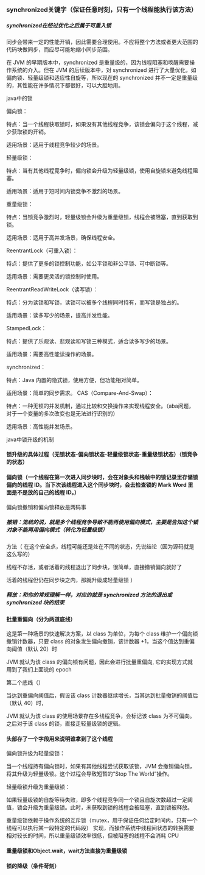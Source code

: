 ### synchronized关键字（保证任意时刻，只有一个线程能执行该方法）

##### synchronized在经过优化之后属于可重入锁

同步会带来一定的性能开销，因此需要合理使用。不应将整个方法或者更大范围的代码块做同步，而应尽可能地缩小同步范围。

在 JVM 的早期版本中，synchronized 是重量级的，因为线程阻塞和唤醒需要操作系统的介入。但在 JVM 的后续版本中，对 synchronized 进行了大量优化，如偏向锁、轻量级锁和适应性自旋等，所以现在的 synchronized 并不一定是重量级的，其性能在许多情况下都很好，可以大胆地用。

java中的锁

偏向锁：

特点：当一个线程获取锁时，如果没有其他线程竞争，该锁会偏向于这个线程，减少获取锁的开销。

适用场景：适用于线程竞争较少的场景。

轻量级锁：

特点：当有其他线程竞争时，偏向锁会升级为轻量级锁，使用自旋锁来避免线程阻塞。

适用场景：适用于短时间内锁竞争不激烈的场景。

重量级锁：

特点：当锁竞争激烈时，轻量级锁会升级为重量级锁，线程会被阻塞，直到获取到锁。

适用场景：适用于高并发场景，确保线程安全。

ReentrantLock（可重入锁）：

特点：提供了更多的锁控制功能，如公平锁和非公平锁、可中断锁等。

适用场景：需要更灵活的锁控制时使用。

ReentrantReadWriteLock（读写锁）：

特点：分为读锁和写锁，读锁可以被多个线程同时持有，而写锁是独占的。

适用场景：读多写少的场景，提高并发性能。

StampedLock：

特点：提供了乐观读、悲观读和写锁三种模式，适合读多写少的场景。

适用场景：需要高性能读操作的场景。

synchronized：

特点：Java 内置的隐式锁，使用方便，但功能相对简单。

适用场景：简单的同步需求。
CAS（Compare-And-Swap）：

特点：一种无锁的并发机制，通过比较和交换操作来实现线程安全。（aba问题，对于一个变量的多次改变也是无法进行识别的）

适用场景：高性能并发场景。

java中锁升级的机制
  
#### 锁升级的具体过程（无锁状态-偏向锁状态-轻量级锁状态-重量级锁状态）（锁竞争的状态）

#### 偏向锁（一个线程在第一次进入同步块时，会在对象头和栈帧中的锁记录里存储锁偏向的线程 ID。当下次该线程进入这个同步块时，会去检查锁的 Mark Word 里面是不是放的自己的线程 ID。）

偏向锁撤销和偏向锁释放是两码事

##### 撤销：笼统的说，就是多个线程竞争导致不能再使用偏向模式，主要是告知这个锁对象不能再用偏向模式（转化为轻量级锁）

方法（
在这个安全点，线程可能还是处在不同的状态，先说结论（因为源码就是这么写的）

线程不存活，或者活着的线程退出了同步块，很简单，直接撤销偏向就好了

活着的线程但仍在同步块之内，那就升级成轻量级锁
）

##### 释放：和你的常规理解一样，对应的就是 synchronized 方法的退出或 synchronized 块的结束

#### 批量重偏向（分为两道底线）

这是第一种场景的快速解决方案，以 class 为单位，为每个 class 维护一个偏向锁撤销计数器，只要 class 的对象发生偏向撤销，该计数器 +1，当这个值达到重偏向阈值（默认 20）时

JVM 就认为该 class 的偏向锁有问题，因此会进行批量重偏向, 它的实现方式就用到了我们上面说的 epoch

第二个底线（）

当达到重偏向阈值后，假设该 class 计数器继续增长，当其达到批量撤销的阈值后（默认 40）时，

JVM 就认为该 class 的使用场景存在多线程竞争，会标记该 class 为不可偏向。之后对于该 class 的锁，直接走轻量级锁的逻辑。

#### 头部存了一个字段用来说明谁拿到了这个线程

偏向锁升级为轻量级锁：

当一个线程持有偏向锁时，如果有其他线程尝试获取该锁，JVM 会撤销偏向锁，将其升级为轻量级锁。这个过程会导致短暂的“Stop The World”操作。

轻量级锁升级为重量级锁：

如果轻量级锁的自旋等待失败，即多个线程竞争同一个锁且自旋次数超过一定阈值，锁会升级为重量级锁。此时，未获取到锁的线程会被阻塞，直到锁被释放。

重量级锁依赖于操作系统的互斥锁（mutex，用于保证任何给定时间内，只有一个线程可以执行某一段特定的代码段） 实现，而操作系统中线程间状态的转换需要相对较长的时间，所以重量级锁效率很低，但被阻塞的线程不会消耗 CPU

#### 重量级锁和Object.wait，wait方法直接为重量级锁

#### 锁的降级（条件苛刻）
